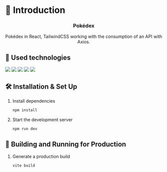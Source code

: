 # 📄 Introduction

<div align="center">
   <h3 align="center">Pokédex</h3>

   <p align="center">Pokédex in React, TailwindCSS working with the consumption of an API with Axios.</p>
</div>

## 💼 Used technologies

![](https://img.shields.io/badge/HTML5-informational?style=for-the-badge&logo=html5&logoColor=edf2f4&color=2b2d42&labelColor=ef233c)
![](https://img.shields.io/badge/CSS3-informational?style=for-the-badge&logo=css3&logoColor=edf2f4&color=2b2d42&labelColor=ef233c)
![](https://img.shields.io/badge/JavaScript-informational?style=for-the-badge&logo=JavaScript&logoColor=edf2f4&color=2b2d42&labelColor=ef233c)
![](https://img.shields.io/badge/ReactJS-informational?style=for-the-badge&logo=react&logoColor=edf2f4&color=2b2d42&labelColor=ef233c)
![](https://img.shields.io/badge/TailwindCSS-informational?style=for-the-badge&logo=tailwind-css&logoColor=edf2f4&color=2b2d42&labelColor=ef233c)

## 🛠 Installation & Set Up

1. Install dependencies

   ```sh
   npm install
   ```

2. Start the development server

   ```sh
   npm run dev
   ```

## 🚀 Building and Running for Production

1. Generate a production build

   ```sh
   vite build
   ```
